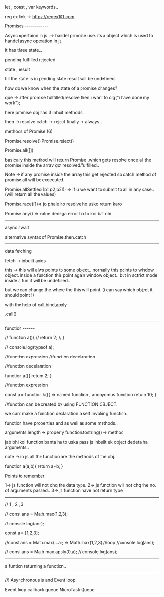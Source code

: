 let , const , var keywords..

reg ex link  -> https://regex101.com

Promises ------------

Async opertaion in js..-> handel prmoise use.
its  a object which is used to handel async operation in js.

it has three state...

pending
fulfilled
rejected

state ,
result

till the state is in pending state result will be undefined.

how do we know when the state of a promise changes?

que -> after promise fullfilled/resolve then i want to clg("i have  done my work");

here promise obj has 3 inbuit methods..

then -> resolve
catch -> reject
finally -> always..



methods of Promise (6)


Promise.resolve()
Promise.reject()

Promise.all([])

basically this method will return Promise..which gets resolve once all the promise inside the array
got resolved/fulfilled..


Note -> if any promise inside the array this get rejected so catch method of 
promise.all will be excecuted.


Promise.allSettled([p1,p2,p3]); => if u we want to submit to all in any case..(will return all the values)

Promise.race([])=> jo phale ho resolve ho usko return karo

Promise.any() => value dedega error ho to koi bat nhi.

----------------------

async await

alternative syntax of Promise.then.catch


-----------------------


data fetching

fetch -> inbuilt
axios 


this -> this will alws points to some object..
normally this points to window object.
inside a function this point again window object..
but in sctrict mode inside a fun it will be undefined..

but we can change the where the this will point..(i can say which object it should point !)

with the help of call,bind,apply

<functionName>.call(<obj to point>)


---------------------------------

function ------

// function  a(){
//      return 2;
// }

// console.log(typeof a);


//function expression
//function decelaration


//function decelaration

function a(){
    return 2;
}

//function expression

const a = function k(){  => named function , anonyomus function
    return 10;
}

//function can be created by using FUNCTION OBJECT.


we cant make a function declaration a self invoking function..


function have properties and as well as some methods..

arguments.length  -> property
function.tostring() -> method

jab bhi koi function banta ha to uska pass js inbuilt ek object dedeta ha arguments..


note -> in js all the function are the methods of the obj.


function a(a,b){
  return a+b;
}

Points to remember 

1->  js function will not chq the data type.
2->  js function will not chq the no. of arguments passed..
3-> js function have not return type.


-----------------------

// 1 , 2 , 3 

// const ans = Math.max(1,2,3);

// console.log(ans);

const a = [1,2,3];

//const ans = Math.max(...a);  => Math.max(1,2,3)
//loop
//console.log(ans);

// const ans = Math.max.apply(0,a);
// console.log(ans);

-------------------------

a funtion returning a function..


--------------------------


//! Asynchronous js and Event loop

Event loop 
callback queue
MicroTask Queue







